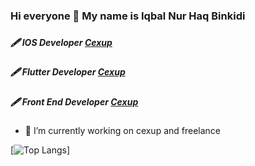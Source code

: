 ### Hi everyone 👋 My name is Iqbal Nur Haq Binkidi
### <h5>🖋 IOS Developer [Cexup](https://github.com/cexup-team "The best search engine for privacy") </h5>
### <h5>🖋 Flutter Developer [Cexup](https://github.com/cexup-team "The best search engine for privacy") </h5>
### <h5>🖋 Front End Developer [Cexup](https://github.com/cexup-team "The best search engine for privacy") </h5>

- 🔭 I’m currently working on cexup and freelance

[![Top Langs](https://github-readme-stats.vercel.app/api/top-langs/?username=iqbalnurhaq)]

<!--
**iqbalnurhaq/iqbalnurhaq** is a ✨ _special_ ✨ repository because its `README.md` (this file) appears on your GitHub profile.

Here are some ideas to get you started:

- 🔭 I’m currently working on ...
- 🌱 I’m currently learning ...
- 👯 I’m looking to collaborate on ...
- 🤔 I’m looking for help with ...
- 💬 Ask me about ...
- 📫 How to reach me: ...
- 😄 Pronouns: ...
- ⚡ Fun fact: ...
-->
